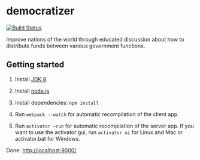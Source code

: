 democratizer
============
[![Build Status](https://travis-ci.org/nemoo/democratizer.svg?branch=master)](https://travis-ci.org/nemoo/democratizer)

Improve nations of the world through educated discussion about how to distribute funds between various government functions.

Getting started
------------

1. Install [JDK 8](http://www.oracle.com/technetwork/java/javase/downloads/index.html).

2. Install [node.js](https://nodejs.org/)

3. Install dependencies: `npm install`

4. Run `webpack --watch` for automatic recompilation of the client app. 

5. Run `activator ~run` for automatic recompilation of the server app. If you want to use the activator gui, run `activator ui` for Linux and Mac or activator.bat for Windows.
    
Done: [http://localhost:9000/](http://localhost:9000/)